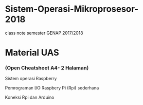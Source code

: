 # Sistem-Operasi-Mikroprosesor-2018
class note semester GENAP 2017/2018

# Material UAS  
### (Open Cheatsheet A4- 2 Halaman)

Sistem operasi Raspberry

Pemrograman I/O Raspbery Pi (Rpi)  sederhana

Koneksi Rpi dan Arduino




